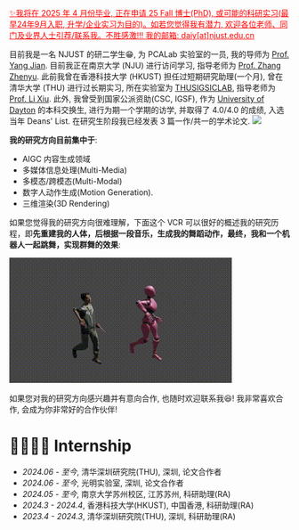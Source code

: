 <font color="#ff0000"><u>✨我将在 2025 年 4 月份毕业, 正在申请 25 Fall 博士(PhD), 或可能的科研实习(最早24年9月入职, 升学/企业实习为目的)。如若您觉得我有潜力, 欢迎各位老师、同门及业界人士引荐/联系我。不胜感激!!! 我的邮箱: daiy[at]njust.edu.cn </u></font>


目前我是一名 NJUST 的研二学生😁, 为 PCALab 实验室的一员, 我的导师为 [Prof. Yang Jian](http://www.patternrecognition.asia/jian/). 目前我正在南京大学 (NJU) 进行访问学习, 指导老师为 [Prof. Zhang Zhenyu](https://jessezhang92.github.io/). 此前我曾在香港科技大学 (HKUST) 担任过短期研究助理(一个月), 曾在清华大学 (THU) 进行过长期实习, 所在实验室为 [THUSIGSICLAB](https://thusigsclub.github.io/thu.github.io/), 指导老师为 [Prof. Li Xiu](https://scholar.google.com/citations?user=Xrh1OIUAAAAJ&hl=zh-CN). 此外, 我曾受到国家公派资助(CSC, IGSF), 作为 [University of Dayton](https://udayton.edu/) 的本科交换生, 进行为期一个学期的访学, 并取得了 4.0/4.0 的成绩, 入选当年 Deans' List. 在研究生阶段我已经发表 3 篇一作/共一的学术论文.  <a href='https://scholar.google.com/citations?user=lTE-iwYAAAAJ'><img src="https://img.shields.io/endpoint?url={{ url | url_encode }}&logo=Google%20Scholar&labelColor=f6f6f6&color=9cf&style=flat&label=引用"></a> 

 __我的研究方向目前集中于__: 
 - AIGC 内容生成领域
 - 多媒体信息处理(Multi-Media)
 - 多模态/跨模态(Multi-Modal) 
 - 数字人动作生成(Motion Generation). 
 - 三维渲染(3D Rendering)

如果您觉得我的研究方向很难理解，下面这个 VCR 可以很好的概述我的研究历程，即**先重建我的人体，后根据一段音乐，生成我的舞蹈动作，最终，我和一个机器人一起跳舞，实现群舞的效果**:

![](images/10001-0150.gif)


如果您对我的研究方向感兴趣并有意向合作, 也随时欢迎联系我😆! 我非常喜欢合作, 会成为你非常好的合作伙伴!

<span class='anchor' id='-gzsx'></span>


# 👨‍👩‍👧‍👦 Internship
- *2024.06 - 至今*, 清华深圳研究院(THU), 深圳, 论文合作者
- *2024.06 - 至今*, 光明实验室, 深圳, 论文合作者
- *2024.05 - 至今*, 南京大学苏州校区, 江苏苏州, 科研助理(RA)
- *2024.3 - 2024.4*, 香港科技大学(HKUST), 中国香港, 科研助理(RA)
- *2023.4 - 2024.3*, 清华深圳研究院(THU), 深圳, 科研助理(RA)
